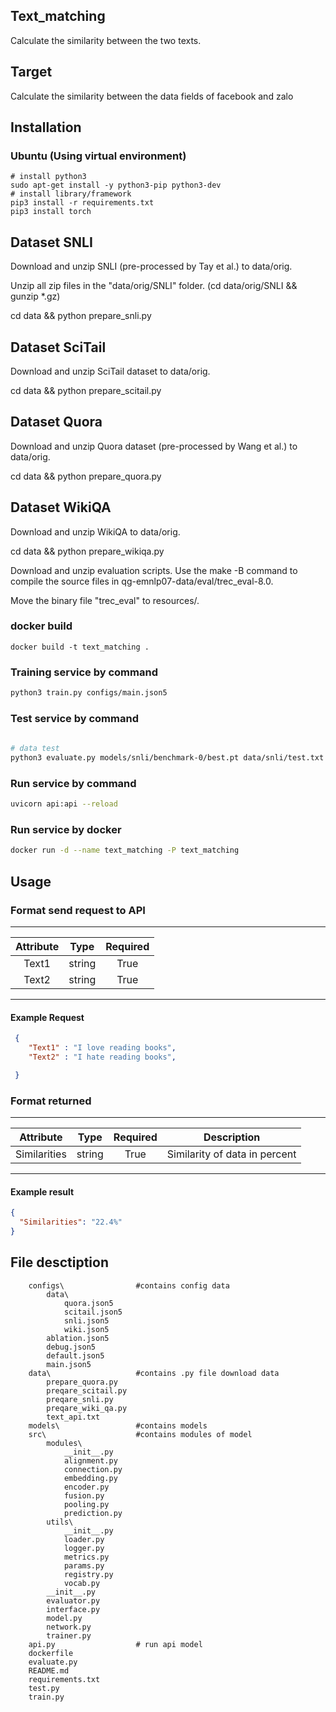 ## Text_matching
Calculate the similarity between the two texts.
## Target
Calculate the similarity between the data fields of facebook and zalo

## Installation
### Ubuntu (Using virtual environment)

```base
# install python3
sudo apt-get install -y python3-pip python3-dev
# install library/framework
pip3 install -r requirements.txt 
pip3 install torch
```
## Dataset SNLI

Download and unzip SNLI (pre-processed by Tay et al.) to data/orig.

Unzip all zip files in the "data/orig/SNLI" folder. (cd data/orig/SNLI && gunzip *.gz)

cd data && python prepare_snli.py

## Dataset SciTail
Download and unzip SciTail dataset to data/orig.

cd data && python prepare_scitail.py

## Dataset Quora
Download and unzip Quora dataset (pre-processed by Wang et al.) to data/orig.

cd data && python prepare_quora.py

## Dataset WikiQA
Download and unzip WikiQA to data/orig.

cd data && python prepare_wikiqa.py

Download and unzip evaluation scripts. Use the make -B command to compile the source files in qg-emnlp07-data/eval/trec_eval-8.0. 

Move the binary file "trec_eval" to resources/.


### docker build 
```base
docker build -t text_matching .

```

### Training service by command 
``` bash
python3 train.py configs/main.json5
``` 

### Test service by command 
``` bash
 
# data test
python3 evaluate.py models/snli/benchmark-0/best.pt data/snli/test.txt 
```

### Run service by command
``` bash
uvicorn api:api --reload
```

### Run service by docker

``` bash
docker run -d --name text_matching -P text_matching
```

## Usage
### Format send request to API

------------------
|Attribute|Type|Required|
|:-------:|:--:|:------:|
| Text1 | string | True |  
| Text2 | string | True | 
---------------------

#### Example Request

```json
 {
  	"Text1" : "I love reading books",
	"Text2" : "I hate reading books",

 }
```

### Format returned

------------------
|Attribute|Type|Required|Description|
|:-------:|:--:|:------:|:---------:|
| Similarities  |string | True | Similarity of data in percent|

------------------

#### Example result

```json
{
  "Similarities": "22.4%"
}
```
## File desctiption
```base
	configs\				#contains config data
		data\
			quora.json5
			scitail.json5
			snli.json5
			wiki.json5
		ablation.json5
		debug.json5
		default.json5
		main.json5
	data\					#contains .py file download data
		prepare_quora.py
		preqare_scitail.py
		preqare_snli.py
		preqare_wiki_qa.py
		text_api.txt
	models\ 				#contains models
	src\		 			#contains modules of model
		modules\
			__init__.py
			alignment.py
			connection.py
			embedding.py
			encoder.py
			fusion.py
			pooling.py
			prediction.py
		utils\
			__init__.py
			loader.py
			logger.py
			metrics.py
			params.py
			registry.py
			vocab.py
		__init__.py
		evaluator.py
		interface.py
		model.py
		network.py
		trainer.py
	api.py					# run api model
	dockerfile
	evaluate.py
	README.md
	requirements.txt
	test.py
	train.py
```
